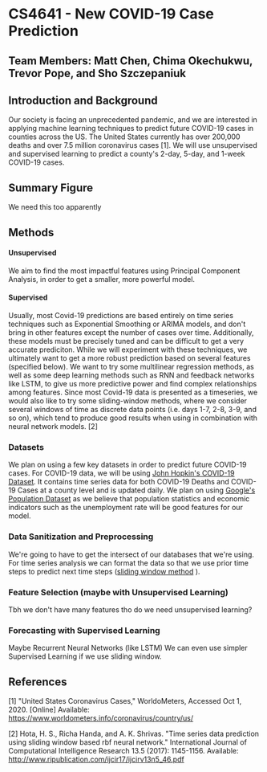 # CS4641 - New COVID-19 Case Prediction
## Team Members: Matt Chen, Chima Okechukwu, Trevor Pope, and Sho Szczepaniuk
## Introduction and Background
Our society is facing an unprecedented pandemic, and we are interested in applying machine learning techniques to predict future COVID-19 cases in counties across the US. The United States currently has over 200,000 deaths and over 7.5 million coronavirus cases [1]. We will use unsupervised and supervised learning to predict a county's 2-day, 5-day, and 1-week COVID-19 cases. 

## Summary Figure
We need this too apparently
## Methods
#### Unsupervised
We aim to find the most impactful features using Principal Component Analysis, in order to get a smaller, more powerful model. 

#### Supervised
Usually, most Covid-19 predictions are based entirely on time series techniques such as Exponential Smoothing or ARIMA models, and don't bring in other features except the number of cases over time. Additionally, these models must be precisely tuned and can be difficult to get a very accurate prediciton. While we will experiment with these techniques, we ultimately want to get a more robust prediction based on several features (specified below). We want to try some multilinear regression methods, as well as some deep learning methods such as RNN and feedback networks like LSTM, to give us more predictive power and find complex relationships among features. Since most Covid-19 data is presented as a timeseries, we would also like to try some sliding-window methods, where we consider several windows of time as discrete data points (i.e. days 1-7, 2-8, 3-9, and so on), which tend to produce good results when using in combination with neural network models. [2]

### Datasets
We plan on using a few key datasets in order to predict future COVID-19 cases. For COVID-19 data, we will be using [John Hopkin's COVID-19 Dataset](https://github.com/CSSEGISandData/COVID-19/tree/master/csse_covid_19_data). It contains time series data for both COVID-19 Deaths and COVID-19 Cases at a county level and is updated daily. We plan on using [Google's Population Dataset](https://www.google.com/publicdata/explore?ds=kf7tgg1uo9ude_&hl=en&dl=en) as we believe that population statistics and economic indicators such as the unemployment rate will be good features for our model.

### Data Sanitization and Preprocessing
We're going to have to get the intersect of our databases that we're using. For time series analysis we can format the data so that we use prior time steps to predict next time steps ([sliding window method](https://machinelearningmastery.com/time-series-forecasting-supervised-learning/) ).

### Feature Selection (maybe with Unsupervised Learning)
Tbh we don't have many features tho do we need unsupervised learning?

### Forecasting with Supervised Learning
Maybe Recurrent Neural Networks (like LSTM)
We can even use simpler Supervised Learning if we use sliding window.

## References
[1] "United States Coronavirus Cases," WorldoMeters, Accessed Oct 1, 2020. [Online] Available: https://www.worldometers.info/coronavirus/country/us/

[2] Hota, H. S., Richa Handa, and A. K. Shrivas. "Time series data prediction using sliding window based rbf neural network." International Journal of Computational Intelligence Research 13.5 (2017): 1145-1156. Available: http://www.ripublication.com/ijcir17/ijcirv13n5_46.pdf
